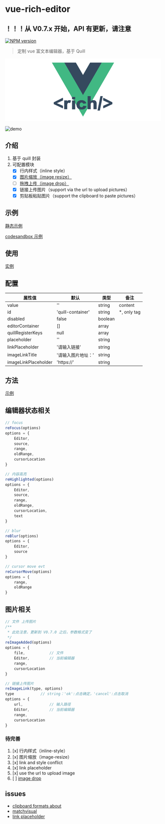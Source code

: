 # vue-rich-editor

## ！！！从 V0.7.x 开始，API 有更新，请注意

[![NPM version][npm-image]][npm-url]

[npm-image]: https://img.shields.io/npm/v/vue-rich-editor.svg?longCache=true&style=for-the-badge
[npm-url]: https://www.npmjs.com/package/vue-rich-editor

> 定制 vue 富文本编辑器，基于 Quill

![logo](https://github.com/ReAlign/vue-rich-editor/blob/master/source/github-vue-rich-logo.png)

![demo](https://haitao.nos.netease.com/d7d7a03f-1490-4d41-8819-2738b54ddbf8.jpg)

## 介绍

1. 基于 quill 封装
2. 可配置模块
    * [x] 行内样式（inline style）
    * [x] [图片缩放（image resize）](https://github.com/Fandom-OSS/quill-blot-formatter)
    * [ ] [拖拽上传（image drop）](https://github.com/kensnyder/quill-image-drop-module)
    * [x] 链接上传图片（support via the url to upload pictures）
    * [x] 剪贴板粘贴图片（support the clipboard to paste pictures）

## 示例

[静态示例](https://realign.github.io/vue-rich-editor/)

[codesandbox 示例](https://codesandbox.io/s/w0m20jjxrl)

## 使用

[实例](https://github.com/ReAlign/vue-rich-editor/tree/master/example)

## 配置

| 属性值 | 默认 | 类型 | 备注 |
|  --- |  --- |  --- |   --- |
| value | '' | string | content |
| id | 'quill-container' | string | *, only tag |
| disabled | false | boolean |  |
| editorContainer | [] | array |  |
| quillRegisterKeys | null | array |  |
| placeholder | '' | string | |
| linkPlaceholder | '请输入链接' | string |  |
| imageLinkTitle | '请输入图片地址：' | string |  |
| imageLinkPlaceholder | 'https://' | string |  |

## 方法

[示例](https://github.com/ReAlign/vue-rich-editor/tree/master/example)

## 编辑器状态相关

```javascript
// focus
reFocus(options)
options = {
    Editor,
    source,
    range,
    oldRange,
    cursorLocation
}
```

```javascript
// 内容高亮
reHighlighted(options)
options = {
    Editor,
    source,
    range,
    oldRange,
    cursorLocation,
    text
}
```

```javascript
// blur
reBlur(options)
options = {
    Editor,
    source
}
```

```javascript
// cursor move evt
reCursorMove(options)
options = {
    range,
    oldRange
}
```

## 图片相关

```javascript
// 文件 上传图片
/**
 * 此处注意，更新到 V0.7.0 之后，参数格式变了
 */
reImageAdded(options)
options = {
    file,           // 文件
    Editor,         // 当前编辑器
    range,
    cursorLocation
}
```

```javascript
// 链接上传图片
reImageLink(type, options)
type            // string：'ok':点击确定，'cancel':点击取消
options = {
    url,            // 输入路径
    Editor,         // 当前编辑器
    range,
    cursorLocation
}
```

### 待完善

1. [x] 行内样式（inline-style）
2. [x] 图片缩放（image-resize）
3. [x] link and style conflict
4. [x] link placeholder
5. [x] use the url to upload image
6. [ ] [image drop](https://github.com/kensnyder/quill-image-drop-module)

## issues

* [clipboard formats about](https://github.com/quilljs/quill/issues/1687)
* [matchvisual](https://quilljs.com/docs/modules/clipboard/#matchvisual)
* [link placeholder](https://github.com/quilljs/quill/issues/1107)
